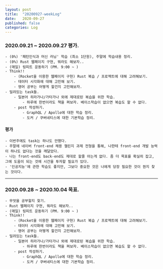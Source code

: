 ```yaml
---
layout: post
title:  "20200927-weekLog"
date:   2020-09-27
published: false
categories: Log
---
```

### 2020.09.21 ~ 2020.09.27 평가.
    - (0%) '패턴인식과 머신 러닝' 학습 (최소 1단원), 주말에 학습내용 정리.  
    - (0%) Rust 웹페이지 구현, 뭐라도 해보자..  
    - (매일) 링피트 운동하기 (PM. 9:00 ~ )
    - Think!!  
        - (Rocket을 이용한 웹페이지 구현) Rust 복습 / 프로젝트에 대해 고려해보기.  
        - 데이터 시각화에 대해 고민해 보기.  
        - 영어 공부는 어떻게 할건지 고민해보자.  
    - 밀려있는 task들.
        - 일본어 히라가나/가타가나 외에 제대로된 복습을 위한 학습.  
            - 하루에 한번이라도 책을 펴보자. 베이스학습이 없으면 복습도 할 수 없다.  
        - post 작성하기.  
            - GraphQL / Apollo에 대한 학습 정리.  
            - 도커 / 쿠버네티스에 대한 기본학습 정리.  


#### 평가
    - 이번주에도 task는 하나도 안했다.  
    - 주말에 네이버 front-end 채용 챌린지 과제 전형을 통해, 나한테 front-end 개발 능력이 하나도 없다는 것을 깨달았다.  
    - 나는 front-end도 back-end도 제대로 할줄 아는게 없다. 좀 더 목표를 확실히 잡고, 그에 도움이 되는 것에 시간을 투자할 필요가 있다.  
    - '인공지능'에 관한 학습도 좋지만, 그보다 중요한 것은 나에게 당장 필요한 것이 뭔지 찾는 것이다.
---

### 2020.09.28 ~ 2020.10.04 목표.
    - 무엇을 공부할지 찾기.    
    - Rust 웹페이지 구현, 뭐라도 해보자..  
    - (매일) 링피트 운동하기 (PM. 9:00 ~ )
    - Think!!  
        - (Rocket을 이용한 웹페이지 구현) Rust 복습 / 프로젝트에 대해 고려해보기.  
        - 데이터 시각화에 대해 고민해 보기.  
        - 영어 공부는 어떻게 할건지 고민해보자.  
    - 밀려있는 task들.
        - 일본어 히라가나/가타가나 외에 제대로된 복습을 위한 학습.  
            - 하루에 한번이라도 책을 펴보자. 베이스학습이 없으면 복습도 할 수 없다.  
        - post 작성하기.  
            - GraphQL / Apollo에 대한 학습 정리.  
            - 도커 / 쿠버네티스에 대한 기본학습 정리.  